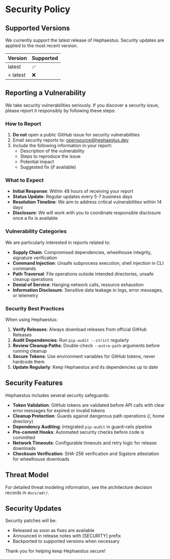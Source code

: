 # Security Policy

## Supported Versions

We currently support the latest release of Hephaestus. Security updates are applied to the most recent version.

| Version  | Supported          |
| -------- | ------------------ |
| latest   | :white_check_mark: |
| < latest | :x:                |

## Reporting a Vulnerability

We take security vulnerabilities seriously. If you discover a security issue, please report it responsibly by following these steps:

### How to Report

1. **Do not** open a public GitHub issue for security vulnerabilities
2. Email security reports to: [opensource@hephaestus.dev](mailto:opensource@hephaestus.dev)
3. Include the following information in your report:
   - Description of the vulnerability
   - Steps to reproduce the issue
   - Potential impact
   - Suggested fix (if available)

### What to Expect

- **Initial Response**: Within 48 hours of receiving your report
- **Status Update**: Regular updates every 5-7 business days
- **Resolution Timeline**: We aim to address critical vulnerabilities within 14 days
- **Disclosure**: We will work with you to coordinate responsible disclosure once a fix is available

### Vulnerability Categories

We are particularly interested in reports related to:

- **Supply Chain**: Compromised dependencies, wheelhouse integrity, signature verification
- **Command Injection**: Unsafe subprocess execution, shell injection in CLI commands
- **Path Traversal**: File operations outside intended directories, unsafe cleanup operations
- **Denial of Service**: Hanging network calls, resource exhaustion
- **Information Disclosure**: Sensitive data leakage in logs, error messages, or telemetry

### Security Best Practices

When using Hephaestus:

1. **Verify Releases**: Always download releases from official GitHub Releases
2. **Audit Dependencies**: Run `pip-audit --strict` regularly
3. **Review Cleanup Paths**: Double-check `--extra-path` arguments before running cleanup
4. **Secure Tokens**: Use environment variables for GitHub tokens, never hardcode them
5. **Update Regularly**: Keep Hephaestus and its dependencies up to date

## Security Features

Hephaestus includes several security safeguards:

- **Token Validation**: GitHub tokens are validated before API calls with clear error messages for expired or invalid tokens
- **Cleanup Protection**: Guards against dangerous path operations (/, home directory)
- **Dependency Auditing**: Integrated `pip-audit` in guard-rails pipeline
- **Pre-commit Hooks**: Automated security checks before code is committed
- **Network Timeouts**: Configurable timeouts and retry logic for release downloads
- **Checksum Verification**: SHA-256 verification and Sigstore attestation for wheelhouse downloads

## Threat Model

For detailed threat modeling information, see the architecture decision records in `docs/adr/`.

## Security Updates

Security patches will be:

- Released as soon as fixes are available
- Announced in release notes with [SECURITY] prefix
- Backported to supported versions when necessary

Thank you for helping keep Hephaestus secure!
